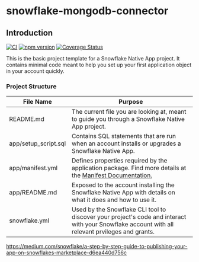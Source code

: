 # snowflake-mongodb-connector

## Introduction

[![CI](https://github.com/samdouble/snowflake-mongodb-connector/actions/workflows/checks.yml/badge.svg)](https://github.com/samdouble/snowflake-mongodb-connector/actions/workflows/checks.yml)
[![npm version](https://img.shields.io/npm/v/snowflake-mongodb-connector.svg?style=flat)](https://www.npmjs.org/package/snowflake-mongodb-connector)
[![Coverage Status](https://coveralls.io/repos/samdouble/snowflake-mongodb-connector/badge.svg?branch=master&service=github)](https://coveralls.io/github/samdouble/snowflake-mongodb-connector?branch=master)

This is the basic project template for a Snowflake Native App project. It contains minimal code meant to help you set up your first application object in your account quickly.

### Project Structure

| File Name                   | Purpose                                             |
| --------------------------- | --------------------------------------------------- |
| README.md                   | The current file you are looking at, meant to guide you through a Snowflake Native App project. |
| app/setup_script.sql        | Contains SQL statements that are run when an account installs or upgrades a Snowflake Native App. |
| app/manifest.yml            | Defines properties required by the application package. Find more details at the [Manifest Documentation.](https://docs.snowflake.com/en/developer-guide/native-apps/creating-manifest) |
| app/README.md               | Exposed to the account installing the Snowflake Native App with details on what it does and how to use it. |
| snowflake.yml               | Used by the Snowflake CLI tool to discover your project's code and interact with your Snowflake account with all relevant prvileges and grants. |

https://medium.com/snowflake/a-step-by-step-guide-to-publishing-your-app-on-snowflakes-marketplace-d6ea440d756c
